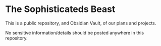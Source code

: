 # The Sophisticateds Beast

This is a public repository, and Obsidian Vault, of our plans and projects.

No sensitive information/details should be posted anywhere in this repository.
